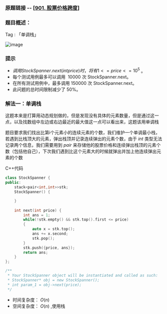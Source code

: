 ### 原题链接 -- [[901. 股票价格跨度](https://leetcode.cn/problems/online-stock-span/)]

### 题目概述：
Tag : 「单调栈」

![image](https://user-images.githubusercontent.com/99656524/197205419-de93522e-40e5-4afc-b7e1-257e31445a59.png)

### 提示
* $调用 StockSpanner.next(int price) 时，将有1 <= price <= 10^5$ 。
* 每个测试用例最多可以调用  10000 次 StockSpanner.next。
* 在所有测试用例中，最多调用 150000 次 StockSpanner.next。
* 此问题的总时间限制减少了 50%。

### 解法一：单调栈
这题本来是打算用动态规划做的，但是发现没有具体的元素数量，但是通过这一点，以及找数组中左边或右边最近的最大值这一点可以看出来，这题该用单调栈

题目要求我们找出比第i个元素小的连续元素的个数，我们维护一个单调最小栈，若遇到比栈顶大的元素，弹出栈顶并记录连续弹出的元素个数，由于 $int$ 类型无法记录两个信息，我们需要用到 $pair$ 来存储他的股票价格和连续弹出栈顶的元素个数（包括他自己），下次我们遇到比这个元素大的时候就弹出并加上他连续弹出元素的个数

C++代码
```cpp
class StockSpanner {
public:
    stack<pair<int,int>>stk;
    StockSpanner() {

    }
    
    int next(int price) {
        int ans = 1;
        while(!stk.empty() && stk.top().first <= price)
        {
            auto x = stk.top();
            ans += x.second;
            stk.pop();
        }
        stk.push({price, ans});
        return ans;
    }
};

/**
 * Your StockSpanner object will be instantiated and called as such:
 * StockSpanner* obj = new StockSpanner();
 * int param_1 = obj->next(price);
 */

```
* 时间复杂度： $O(n)$
* 空间复杂度： $O(n)$ ,使用栈

